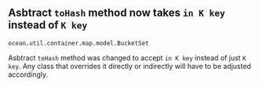 ## Asbtract `toHash` method now takes `in K key` instead of `K key`

`ocean.util.container.map.model.BucketSet`

Asbtract `toHash` method was changed to accept `in K key` instead of just `K
key`. Any class that overrides it directly or indirectly will have to be
adjusted accordingly.

